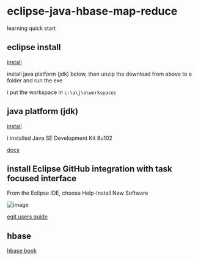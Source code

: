 # eclipse-java-hbase-map-reduce
learning quick start

## eclipse install

[install](http://www.eclipse.org/downloads/packages/eclipse-ide-java-ee-developers/neonr)

install java platform (jdk) below, then unzip the download from above to a folder and run the exe

i put the workspace in `c:\a\j\e\workspaces`

## java platform (jdk)

[install](http://www.oracle.com/technetwork/java/javase/downloads/jdk8-downloads-2133151.html)

i installed Java SE Development Kit 8u102

[docs](http://docs.oracle.com/javase/8/docs/)

## install Eclipse GitHub integration with task focused interface

From the Eclipse IDE, choose Help-Install New Software

![image](https://cloud.githubusercontent.com/assets/10272832/18037281/606c1e1e-6d3d-11e6-8edf-f9cf48b3567a.png)

[egit users guide](https://wiki.eclipse.org/EGit/User_Guide)

## hbase

[hbase book](http://hbase.apache.org/book.html)
